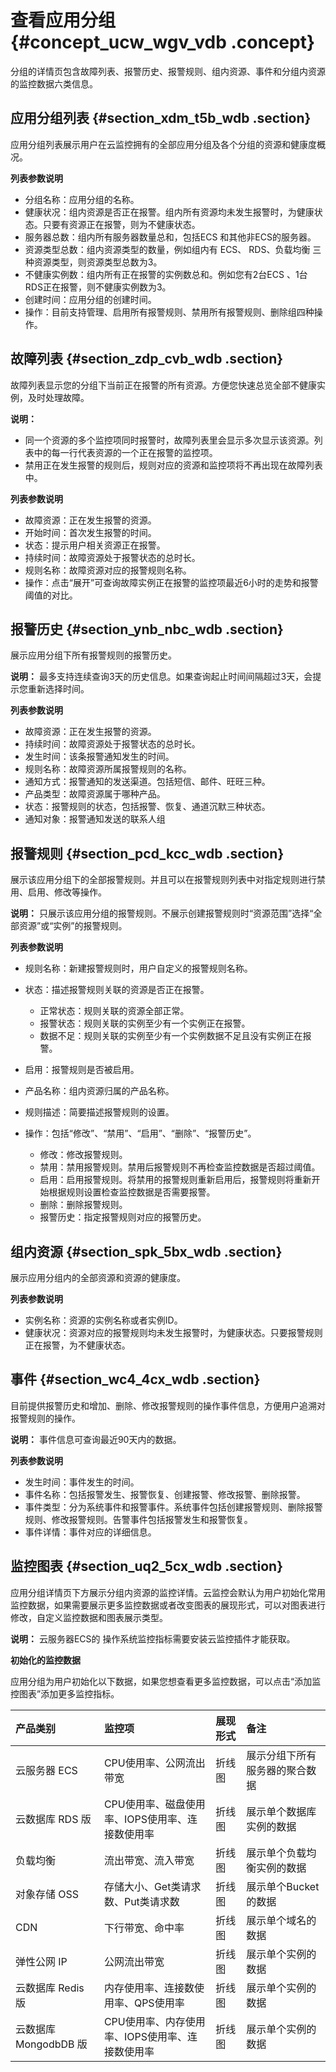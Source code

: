 # 查看应用分组 {#concept_ucw_wgv_vdb .concept}

分组的详情页包含故障列表、报警历史、报警规则、组内资源、事件和分组内资源的监控数据六类信息。

## 应用分组列表 {#section_xdm_t5b_wdb .section}

应用分组列表展示用户在云监控拥有的全部应用分组及各个分组的资源和健康度概况。

**列表参数说明**

-   分组名称：应用分组的名称。
-   健康状况：组内资源是否正在报警。组内所有资源均未发生报警时，为健康状态。只要有资源正在报警，则为不健康状态。
-   服务器总数：组内所有服务器数量总和，包括ECS 和其他非ECS的服务器。
-   资源类型总数：组内资源类型的数量，例如组内有 ECS、 RDS、负载均衡 三种资源类型，则资源类型总数为3。
-   不健康实例数：组内所有正在报警的实例数总和。例如您有2台ECS 、1台 RDS正在报警，则不健康实例数为3。
-   创建时间：应用分组的创建时间。
-   操作：目前支持管理、启用所有报警规则、禁用所有报警规则、删除组四种操作。

## 故障列表 {#section_zdp_cvb_wdb .section}

故障列表显示您的分组下当前正在报警的所有资源。方便您快速总览全部不健康实例，及时处理故障。

**说明：** 

-   同一个资源的多个监控项同时报警时，故障列表里会显示多次显示该资源。列表中的每一行代表资源的一个正在报警的监控项。
-   禁用正在发生报警的规则后，规则对应的资源和监控项将不再出现在故障列表中。

**列表参数说明**

-   故障资源：正在发生报警的资源。
-   开始时间：首次发生报警的时间。
-   状态：提示用户相关资源正在报警。
-   持续时间：故障资源处于报警状态的总时长。
-   规则名称：故障资源对应的报警规则名称。
-   操作：点击“展开”可查询故障实例正在报警的监控项最近6小时的走势和报警阈值的对比。

## 报警历史 {#section_ynb_nbc_wdb .section}

展示应用分组下所有报警规则的报警历史。

**说明：** 最多支持连续查询3天的历史信息。如果查询起止时间间隔超过3天，会提示您重新选择时间。

**列表参数说明**

-   故障资源：正在发生报警的资源。
-   持续时间：故障资源处于报警状态的总时长。
-   发生时间：该条报警通知发生的时间。
-   规则名称：故障资源所属报警规则的名称。
-   通知方式：报警通知的发送渠道。包括短信、邮件、旺旺三种。
-   产品类型：故障资源属于哪种产品。
-   状态：报警规则的状态，包括报警、恢复、通道沉默三种状态。
-   通知对象：报警通知发送的联系人组

## 报警规则 {#section_pcd_kcc_wdb .section}

展示该应用分组下的全部报警规则。并且可以在报警规则列表中对指定规则进行禁用、启用、修改等操作。

**说明：** 只展示该应用分组的报警规则。不展示创建报警规则时“资源范围”选择“全部资源”或“实例”的报警规则。

**列表参数说明**

-   规则名称：新建报警规则时，用户自定义的报警规则名称。

-   状态：描述报警规则关联的资源是否正在报警。

    -   正常状态：规则关联的资源全部正常。
    -   报警状态：规则关联的实例至少有一个实例正在报警。
    -   数据不足：规则关联的实例至少有一个实例数据不足且没有实例正在报警。
-   启用：报警规则是否被启用。

-   产品名称：组内资源归属的产品名称。
-   规则描述：简要描述报警规则的设置。
-   操作：包括“修改”、“禁用”、“启用”、“删除”、“报警历史”。

    -   修改：修改报警规则。
    -   禁用：禁用报警规则。禁用后报警规则不再检查监控数据是否超过阈值。
    -   启用：启用报警规则。将禁用的报警规则重新启用后，报警规则将重新开始根据规则设置检查监控数据是否需要报警。
    -   删除：删除报警规则。
    -   报警历史：指定报警规则对应的报警历史。

## 组内资源 {#section_spk_5bx_wdb .section}

展示应用分组内的全部资源和资源的健康度。

**列表参数说明**

-   实例名称：资源的实例名称或者实例ID。
-   健康状况：资源对应的报警规则均未发生报警时，为健康状态。只要报警规则正在报警，为不健康状态。

## 事件 {#section_wc4_4cx_wdb .section}

目前提供报警历史和增加、删除、修改报警规则的操作事件信息，方便用户追溯对报警规则的操作。

**说明：** 事件信息可查询最近90天内的数据。

**列表参数说明**

-   发生时间：事件发生的时间。
-   事件名称：包括报警发生、报警恢复、创建报警、修改报警、删除报警。
-   事件类型：分为系统事件和报警事件。系统事件包括创建报警规则、删除报警规则、修改报警规则。告警事件包括报警发生和报警恢复。
-   事件详情：事件对应的详细信息。

## 监控图表 {#section_uq2_5cx_wdb .section}

应用分组详情页下方展示分组内资源的监控详情。云监控会默认为用户初始化常用监控数据，如果需要展示更多监控数据或者改变图表的展现形式，可以对图表进行修改，自定义监控数据和图表展示类型。

**说明：** 云服务器ECS的 操作系统监控指标需要安装云监控插件才能获取。

**初始化的监控数据**

应用分组为用户初始化以下数据，如果您想查看更多监控数据，可以点击“添加监控图表”添加更多监控指标。

|产品类别|监控项|展现形式|备注|
|:---|:--|:---|:-|
|云服务器 ECS|CPU使用率、公网流出带宽|折线图|展示分组下所有服务器的聚合数据|
|云数据库 RDS 版|CPU使用率、磁盘使用率、IOPS使用率、连接数使用率|折线图|展示单个数据库实例的数据|
|负载均衡|流出带宽、流入带宽|折线图|展示单个负载均衡实例的数据|
|对象存储 OSS|存储大小、Get类请求数、Put类请求数|折线图|展示单个Bucket的数据|
|CDN|下行带宽、命中率|折线图|展示单个域名的数据|
|弹性公网 IP|公网流出带宽|折线图|展示单个实例的数据|
|云数据库 Redis 版|内存使用率、连接数使用率、QPS使用率|折线图|展示单个实例的数据|
|云数据库 MongodbDB 版|CPU使用率、内存使用率、IOPS使用率、连接数使用率|折线图|展示单个实例的数据|

